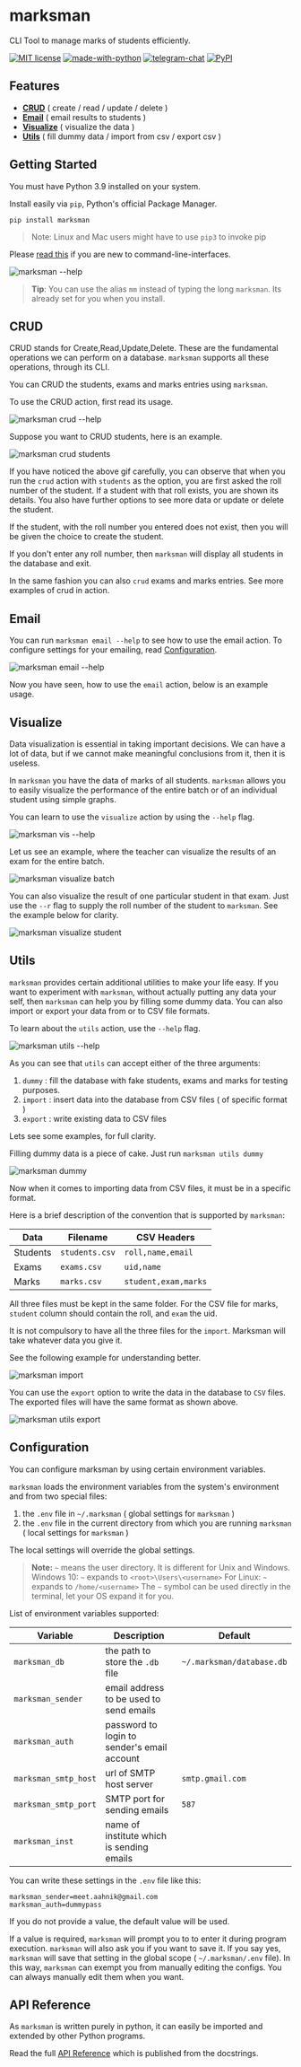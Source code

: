 # marksman

CLI Tool to manage marks of students efficiently.

[![MIT license](https://img.shields.io/pypi/l/ansicolortags.svg)](https://github.com/aahnik/cbse-xii-cs-proj/blob/main/project/LICENSE)
[![made-with-python](https://img.shields.io/badge/Made%20with-Python-1f425f.svg)](https://www.python.org/)
[![telegram-chat](https://img.shields.io/badge/chat-@aahnikdaw-blue?logo=telegram)](https://telegram.me/aahnikdaw)
[![PyPI](https://img.shields.io/pypi/v/marksman)](https://pypi.org/project/marksman/)

## Features

- [**CRUD**](#crud) ( create / read / update / delete )
- [**Email**](#crud) ( email results to students )
- [**Visualize**](#visualize) ( visualize the data )
- [**Utils**](#utils) ( fill dummy data / import from csv / export csv )

## Getting Started

You must have Python 3.9 installed on your system.

Install easily via `pip`, Python's official Package Manager.

```shell
pip install marksman
```

>Note: Linux and Mac users might have to use `pip3` to invoke pip

Please [read this](https://github.com/aahnik/cbse-xii-cs-proj/blob/main/project/docs/cli_for_beginners.md) if you are new to command-line-interfaces.


![marksman --help](https://user-images.githubusercontent.com/66209958/103416978-e303c580-4bae-11eb-9d52-027e9ab41a5d.gif)

> **Tip**: You can use the alias `mm` instead of typing the long `marksman`. Its already set for you when you install.




## CRUD

CRUD stands for Create,Read,Update,Delete. These are the fundamental operations we can perform on a database. `marksman` supports all these operations, through its CLI.

You can CRUD the students, exams and marks entries using `marksman`.

To use the CRUD action, first read its usage.

![marksman crud --help](https://user-images.githubusercontent.com/66209958/103417096-5d344a00-4baf-11eb-96e7-953bde0d0851.gif)

Suppose you want to CRUD students, here is an example.

![marksman crud students](https://user-images.githubusercontent.com/66209958/103417147-8654da80-4baf-11eb-865d-cd545972f3ce.gif)

If you have noticed the above gif carefully, you can observe that when you run the `crud` action with `students` as the option, you are first asked the roll number of the student. If a student with that roll exists, you are shown its details. You also have further options to see more data or update or delete the student.

If the student, with the roll number you entered does not exist, then you will be given the choice to create the student.

If you don't enter any roll number, then `marksman` will display all students in the database and exit.

In the same fashion you can also `crud` exams and marks entries. See more examples of crud in action.

## Email

You can run `marksman email --help` to see how to use the email action. To configure settings for your emailing, read [Configuration](#configuration).

![marksman email --help](https://user-images.githubusercontent.com/66209958/103417378-7db0d400-4bb0-11eb-8cb5-21a18896124d.gif)

Now you have seen, how to use the `email` action, below is an example usage.


## Visualize

Data visualization is essential in taking important decisions. We can have a lot of data, but if we cannot make meaningful conclusions from it, then it is useless.

In `marksman` you have the data of marks of all students. `marksman` allows you to easily visualize the performance of the entire batch or of an individual student using simple graphs.

You can learn to use the `visualize` action by using the `--help` flag.

![marksman vis --help](https://user-images.githubusercontent.com/66209958/103417562-23fcd980-4bb1-11eb-8e63-14779290bd49.gif)


Let us see an example, where the teacher can visualize the results of an exam for the entire batch.

![marksman visualize batch](https://user-images.githubusercontent.com/66209958/103417592-4858b600-4bb1-11eb-9e7b-599d00d3e132.gif)

You can also visualize the result of one particular student in that exam. Just use the `--r` flag to supply the roll number of the student to `marksman`. See the example below for clarity.

![marksman visualize student](https://user-images.githubusercontent.com/66209958/103417672-a5ed0280-4bb1-11eb-8d14-a1749f116157.gif)



## Utils

`marksman` provides certain additional utilities to make your life easy. If you want to experiment with `marksman`, without actually putting any data your self, then `marksman` can help you by filling some dummy data. You can also import or export your data from or to CSV file formats.

To learn about the `utils` action, use the `--help` flag.

![marksman utils --help](https://user-images.githubusercontent.com/66209958/103417790-1f84f080-4bb2-11eb-9396-3215170e7a4b.gif)

As you can see that `utils` can accept either of the three arguments:
1. `dummy` : fill the database with fake students, exams and marks for testing purposes.
2. `import` : insert data into the database from CSV files ( of specific format )
3. `export` : write existing data to CSV files

Lets see some examples, for full clarity.

Filling dummy data is a piece of cake. Just run `marksman utils dummy`

![marksman dummy](https://user-images.githubusercontent.com/66209958/103417879-82768780-4bb2-11eb-8689-d7c052c4cfbb.gif)

Now when it comes to importing data from CSV files, it must be in a specific format.

Here is a brief description of the convention that is supported by `marksman`:

| Data | Filename | CSV Headers |
|--|--|--|
| Students | `students.csv` | `roll,name,email` |
| Exams | `exams.csv` | `uid,name` |
| Marks | `marks.csv` | `student,exam,marks` |

All three files must be kept in the same folder. For the CSV file for marks, `student` column should contain the roll, and `exam` the uid.

It is not compulsory to have all the three files for the `import`. Marksman will take whatever data you give it.

See the following example for understanding better.

![marksman import](https://user-images.githubusercontent.com/66209958/103418235-d0d85600-4bb3-11eb-8888-26a78ff76d95.gif)

You can use the `export` option to write the data in the database to `CSV` files.
The exported files will have the same format as shown above.

![marksman utils export](https://user-images.githubusercontent.com/66209958/103418308-13019780-4bb4-11eb-9c3b-3c4c7cd69144.gif)


## Configuration

You can configure marksman by using certain environment variables.

`marksman` loads the environment variables from the system's environment and from two special files:
1. the `.env` file in `~/.marksman` ( global settings for `marksman` )
2. the `.env` file in the current directory from which you are running `marksman` ( local settings for `marksman` )

The local settings will override the global settings.

>**Note:** `~` means the user directory. It is different for Unix and Windows.
> Windows 10: `~` expands to `<root>\Users\<username>`
> For Linux: `~` expands to `/home/<username>`
> The `~` symbol can be used directly in the terminal, let your OS expand it for you.

List of environment variables supported:

| Variable | Description | Default |
|--|--|--|
| `marksman_db` | the path to store the `.db` file | `~/.marksman/database.db` |
| `marksman_sender` | email address to be used to send emails |  |
| `marksman_auth` | password to login to sender's email account |  |
| `marksman_smtp_host` | url of SMTP host server  | `smtp.gmail.com` |
| `marksman_smtp_port` | SMTP port for sending emails | `587` |
| `marksman_inst` | name of institute which is sending emails |  |

You can write these settings in the `.env` file like this:

```text
marksman_sender=meet.aahnik@gmail.com
marksman_auth=dummypass
```
If you do not provide a value, the default value will be used.

If a value is required, `marksman` will prompt you to to enter it during program execution.
`marksman` will also ask you if you want to save it. If you say yes, `marksman` will save that setting in the global scope ( `~/.marksman/.env` file). In this way, `marksman` can exempt you from manually editing the configs. You can always manually edit them when you want.


## API Reference

As `marksman` is written purely in python, it can easily be imported and extended by other Python programs.

Read the full [API Reference](https://aahnik.github.io/cbse-xii-cs-proj/marksman/) which is published from the docstrings.

